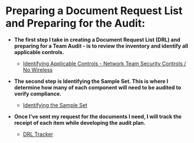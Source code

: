 <h1>Preparing a Document Request List and Preparing for the Audit:</a> <a </a></h1>

- <b>The first step I take in creating a Document Request List (DRL) and preparing for a Team Audit - is to review the inventory and identify all applicable controls.</b>
  - [Identifying Applicable Controls - Network Team Security Controls / No Wireless](https://docs.google.com/spreadsheets/d/1jtcM-hf5CwhY1WEVZdYTtFJOhkrU_WorBfVVmtjn--E/edit?usp=sharing)
 
- <b>The second step is Identifying the Sample Set. This is where I determine how many of each component will need to be audited to verify compliance.</b>
    - [Identifying the Sample Set](https://docs.google.com/spreadsheets/d/1pgyXdIXwfMBDIt_NAAqHMeY6ZEUS31LDQGZvfrBcrC8/edit?usp=sharing)

- <b>Once I've sent my request for the documents I need, I will track the receipt of each item while developing the audit plan.</b>
    - [DRL Tracker](https://docs.google.com/spreadsheets/d/1EUppdDr_pPWxIM5qsUPFHwPavonyYGY3Wo_M7Bv3jxA/edit?usp=sharing)
